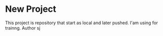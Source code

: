 # New Project

This project is repository that start as local and later pushed.
I'am using for trainng. Author sj
